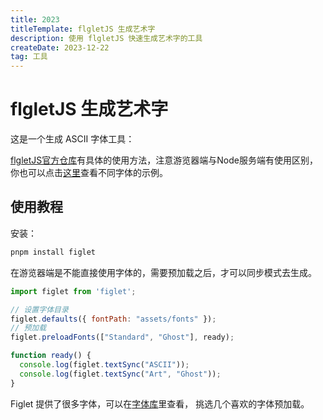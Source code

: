 ```yaml
---
title: 2023
titleTemplate: flgletJS 生成艺术字
description: 使用 flgletJS 快速生成艺术字的工具
createDate: 2023-12-22
tag: 工具  
---
```


# flgletJS 生成艺术字

这是一个生成 ASCII 字体工具：

<figlet />

[flgletJS官方仓库](https://github.com/patorjk/figlet.js#readme)有具体的使用方法，注意游览器端与Node服务端有使用区别，你也可以点击[这里](http://www.figlet.org/examples.html)查看不同字体的示例。


## 使用教程

安装：

```bash
pnpm install figlet
```

在游览器端是不能直接使用字体的，需要预加载之后，才可以同步模式去生成。

```javascript
import figlet from 'figlet';

// 设置字体目录
figlet.defaults({ fontPath: "assets/fonts" });
// 预加载
figlet.preloadFonts(["Standard", "Ghost"], ready);

function ready() {
  console.log(figlet.textSync("ASCII"));
  console.log(figlet.textSync("Art", "Ghost"));
}
```

Figlet 提供了很多字体，可以在[字体库](http://www.figlet.org/fontdb.cgi)里查看， 挑选几个喜欢的字体预加载。




<script  setup>
  import Figlet from '@blog/figlet';
</script>

